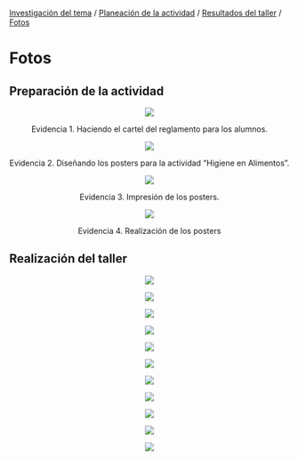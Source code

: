 [Investigación del tema](index.md) / [Planeación de la actividad](planeacion_de_la_actividad.md) / [Resultados del taller](resultados_del_taller.md) / [Fotos](fotos.md)

# Fotos

## Preparación de la actividad

<p align="center"><img src="Picture2.jpg"></p>
<p style="text-align: center;">Evidencia 1. Haciendo el cartel del reglamento para los alumnos.</p>

<p align="center"><img src="Picture3.jpg"></p>
<p style="text-align: center;">Evidencia 2. Diseñando los posters para la actividad “Higiene en Alimentos”.</p>

<p align="center"><img src="Picture4.jpg"></p>
<p style="text-align: center;">Evidencia 3. Impresión de los posters.</p>

<p align="center"><img src="Picture5.jpeg"></p>
<p style="text-align: center;">Evidencia 4. Realización de los posters</p>

## Realización del taller

<p align="center"><img src="Picture6.jpeg"></p>
<p style="text-align: center;"></p>

<p align="center"><img src="Picture7.jpeg"></p>
<p style="text-align: center;"></p>

<p align="center"><img src="Picture8.jpeg"></p>
<p style="text-align: center;"></p>

<p align="center"><img src="Picture9.jpeg"></p>
<p style="text-align: center;"></p>

<p align="center"><img src="Picture10.jpeg"></p>
<p style="text-align: center;"></p>

<p align="center"><img src="Picture11.jpeg"></p>
<p style="text-align: center;"></p>

<p align="center"><img src="Picture12.jpeg"></p>
<p style="text-align: center;"></p>

<p align="center"><img src="Picture13.jpeg"></p>
<p style="text-align: center;"></p>

<p align="center"><img src="Picture14.jpeg"></p>
<p style="text-align: center;"></p>

<p align="center"><img src="Picture15.jpeg"></p>
<p style="text-align: center;"></p>

<p align="center"><img src="Picture16.jpeg"></p>
<p style="text-align: center;"></p>
